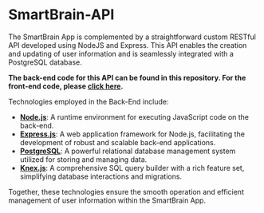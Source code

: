 # SmartBrain-API
The SmartBrain App is complemented by a straightforward custom RESTful API developed using NodeJS and Express. This API enables the creation and updating of user information and is seamlessly integrated with a PostgreSQL database.

**The back-end code for this API can be found in this repository. For the front-end code, please [click here](https://github.com/Kingtim11/SmartBrain-APP).**

Technologies employed in the Back-End include:
  * **[Node.js](https://nodejs.org/en/)**: A runtime environment for executing JavaScript code on the back-end.
  * **[Express.js](https://expressjs.com/)**: A web application framework for Node.js, facilitating the development of robust and scalable back-end applications.
  * **[PostgreSQL](https://www.postgresql.org/)**: A powerful relational database management system utilized for storing and managing data.
  * **[Knex.js](https://knexjs.org/#Builder-from)**: A comprehensive SQL query builder with a rich feature set, simplifying database interactions and migrations.
  
Together, these technologies ensure the smooth operation and efficient management of user information within the SmartBrain App.
